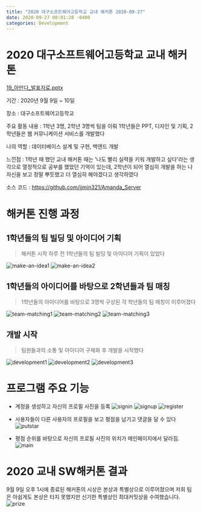 ```yaml
---
title: "2020 대구소프트웨어고등학교 교내 해커톤 2020-09-27"
date: 2020-09-27 00:01:28 -0400
categories: Development
---
```


# 2020 대구소프트웨어고등학교 교내 해커톤 

[19_아만다_발표자료.pptx](https://github.com/jjmin321/jjmin321.github.io/files/5394887/19_._.pptx)

기간 : 2020년 9월 9일 ~ 10일  

장소 : 대구소프트웨어고등학교

주요 활동 내용 : 1학년 3명, 2학년 3명씩 팀을 이뤄 1학년들은 PPT, 디자인 및 기획, 2학년들은 웹 커뮤니케이션 서비스를 개발했다 

나의 역할 : 데이터베이스 설계 및 구현, 백엔드 개발

느낀점 : 1학년 때 했던 교내 해커톤 때는 '나도 빨리 실력을 키워 개발하고 싶다'라는 생각으로 열정적으로 공부를 했었던 기억이 있는데, 2학년이 되어 열심히 개발을 하는 나 자신을 보고 정말 뿌듯했고 더 열심히 해야겠다고 생각하였다

소스 코드 : https://github.com/jjmin321/Amanda_Server

# 해커톤 진행 과정
##  1학년들의 팀 빌딩 및 아이디어 기획 
> 해커톤 시작 하루 전 1학년들의 팀 빌딩 및 아이디어 기획이 있었다

![make-an-idea1](https://user-images.githubusercontent.com/52072077/94923392-bdefb000-04f6-11eb-8f80-d486da8c3474.png)
![make-an-idea2](https://user-images.githubusercontent.com/52072077/94923353-af08fd80-04f6-11eb-880d-ce9f5247541c.png)

## 1학년들의 아이디어를 바탕으로 2학년들과 팀 매칭 
> 1학년들의 아이디어를 바탕으로 3명씩 구상된 각 학년들의 팀 매칭이 이루어졌다 

![team-matching1](https://user-images.githubusercontent.com/52072077/94923747-51c17c00-04f7-11eb-82c0-0666bf58348f.png)
![team-matching2](https://user-images.githubusercontent.com/52072077/94923718-466e5080-04f7-11eb-90d2-027ab294e3e0.png)
![team-matching3](https://user-images.githubusercontent.com/52072077/94922759-bda2e500-04f5-11eb-81f9-e15c43baeaa5.jpg)

## 개발 시작
> 팀원들과의 소통 및 아이디어 구체화 후 개발을 시작했다

![development1](https://user-images.githubusercontent.com/52072077/94922772-c1cf0280-04f5-11eb-9cd6-ae0e44305118.jpg)
![development2](https://user-images.githubusercontent.com/52072077/94922777-c3002f80-04f5-11eb-85b9-978a9d4b2cc8.jpg)
![development3](https://user-images.githubusercontent.com/52072077/94922783-c4315c80-04f5-11eb-8a33-9e1e535796d1.jpg)

# 프로그램 주요 기능

- 계정을 생성하고 자신의 프로필 사진을 등록
![signin](https://user-images.githubusercontent.com/52072077/94386849-8fcf4080-0183-11eb-9d66-5c3b56e09add.png)
![signup](https://user-images.githubusercontent.com/52072077/94386909-aaa1b500-0183-11eb-829e-aac442711cef.png)
![register](https://user-images.githubusercontent.com/52072077/94386936-c1480c00-0183-11eb-813f-e39176d78901.png)
- 사용자들이 다른 사용자의 프로필을 보고 평점을 남기고 댓글을 달 수 있다
![putstar](https://user-images.githubusercontent.com/52072077/94387254-90b4a200-0184-11eb-8c02-29d58320b885.png)

- 평점 순위를 바탕으로 자신의 프로필 사진의 위치가 메인페이지에서 달라짐.
![main](https://user-images.githubusercontent.com/52072077/94386296-44686280-0182-11eb-8663-cb2fb7361343.png)

# 2020 교내 SW해커톤 결과
9월 9일 오후 1시에 종료된 해커톤의 시상은 본상과 특별상으로 이루어졌으며 저희 팀은 아쉽게도 본상은 타지 못했지만 신기한 특별상인 최대커밋상을 수여했습니다. 
![prize](https://user-images.githubusercontent.com/52072077/94922699-a663f780-04f5-11eb-9f74-127f36e5814d.png)

